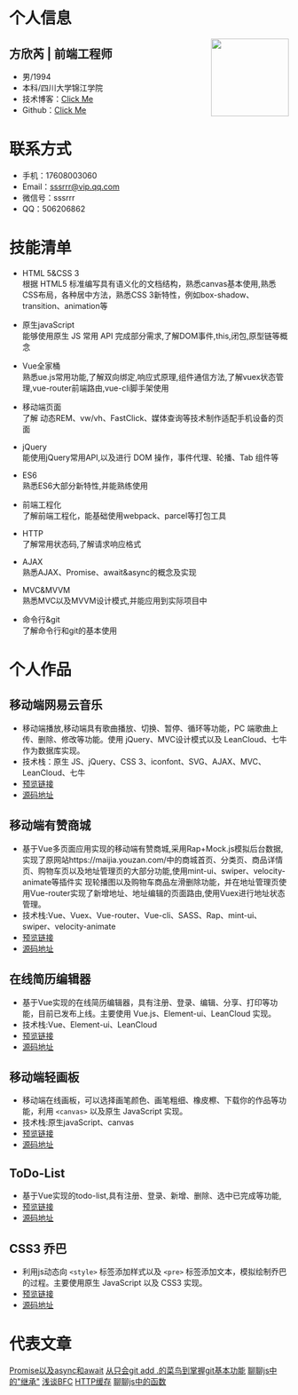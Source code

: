 # 个人信息
<img src='http://p9jshisuv.bkt.clouddn.com/18-6-10/76570526.jpg?imageView2/2/w/150' align='right' style=' width:140px;height:100 px'/>

 ## 方欣芮 | 前端工程师
 - 男/1994
 - 本科/四川大学锦江学院 
 - 技术博客：[Click Me](https://juejin.im/user/5a6fdfa1f265da3e33049d05/posts) 
 - Github：[Click Me](https://github.com/bibi941) 

# 联系方式

- 手机：17608003060
- Email：sssrrr@vip.qq.com
- 微信号：sssrrr
- QQ：506206862

# 技能清单
- HTML 5&CSS 3  
根据 HTML5 标准编写具有语义化的文档结构，熟悉canvas基本使用,熟悉CSS布局，各种居中方法，熟悉CSS 3新特性，例如box-shadow、transition、animation等

- 原生javaScript  
能够使用原生 JS 常用 API 完成部分需求,了解DOM事件,this,闭包,原型链等概念

- Vue全家桶  
熟悉ue.js常用功能,了解双向绑定,响应式原理,组件通信方法,了解vuex状态管理,vue-router前端路由,vue-cli脚手架使用

- 移动端页面  
了解 动态REM、vw/vh、FastClick、媒体查询等技术制作适配手机设备的页面

- jQuery  
能使用jQuery常用API,以及进行 DOM 操作，事件代理、轮播、Tab 组件等

- ES6  
熟悉ES6大部分新特性,并能熟练使用

- 前端工程化  
了解前端工程化，能基础使用webpack、parcel等打包工具

- HTTP  
了解常用状态码,了解请求响应格式

- AJAX  
熟悉AJAX、Promise、await&async的概念及实现

- MVC&MVVM  
熟悉MVC以及MVVM设计模式,并能应用到实际项目中

- 命令行&git  
了解命令行和git的基本使用


# 个人作品
## 移动端网易云音乐
- 移动端播放,移动端具有歌曲播放、切换、暂停、循环等功能，PC 端歌曲上传、删除、修改等功能。使用 jQuery、MVC设计模式以及 LeanCloud、七牛作为数据库实现。
- 技术栈：原生 JS、jQuery、CSS 3、iconfont、SVG、AJAX、MVC、LeanCloud、七牛
- [预览链接](https://bibi941.github.io/music-163-demo/src/) 
- [源码地址](https://github.com/bibi941/music-163-demo)


## 移动端有赞商城
- 基于Vue多页面应用实现的移动端有赞商城,采用Rap+Mock.js模拟后台数据,实现了原网站https://maijia.youzan.com/中的商城首页、分类页、商品详情页、购物车页以及地址管理页的大部分功能,使用mint-ui、swiper、velocity-animate等插件实 现轮播图以及购物车商品左滑删除功能，并在地址管理页使用Vue-router实现了新增地址、地址编辑的页面路由,使用Vuex进行地址状态管理。  
- 技术栈:Vue、Vuex、Vue-router、Vue-cli、SASS、Rap、mint-ui、swiper、velocity-animate
- [预览链接](http://bibi94.gitee.io/vue-youzan/dist/index.html#)
- [源码地址](https://github.com/bibi941/vue-youzan)


## 在线简历编辑器
- 基于Vue实现的在线简历编辑器，具有注册、登录、编辑、分享、打印等功能，目前已发布上线。主要使用 Vue.js、Element-ui、LeanCloud 实现。
- 技术栈:Vue、Element-ui、LeanCloud
- [预览链接](https://bibi941.github.io/vue-resume3-demo/src/index.html)
- [源码地址](https://github.com/bibi941/vue-resume3-demo)

## 移动端轻画板
- 移动端在线画板，可以选择画笔颜色、画笔粗细、橡皮檫、下载你的作品等功能，利用 `<canvas>` 以及原生 JavaScript 实现。
- 技术栈:原生javaScript、canvas
- [预览链接](https://bibi941.github.io/canvas-mobile-demo/index.html)
- [源码地址](https://github.com/bibi941/canvas-mobile-demo)

## ToDo-List
- 基于Vue实现的todo-list,具有注册、登录、新增、删除、选中已完成等功能,
- [预览链接](https://bibi941.github.io/vue-demo/page.html)
- [源码地址](https://github.com/bibi941/vue-demo)


## CSS3 乔巴
- 利用js动态向 `<style>` 标签添加样式以及 `<pre>` 标签添加文本，模拟绘制乔巴的过程。主要使用原生 JavaScript 以及 CSS3 实现。
- [预览链接](https://bibi941.github.io/chopper-animation/index.html)
- [源码地址](https://github.com/bibi941/chopper-animation)

# 代表文章
[Promise以及async和await](https://juejin.im/post/5b0d56a051882515646dad89)
[从只会git add .的菜鸟到掌握git基本功能](https://juejin.im/post/5abef8356fb9a028df22bd78)
[聊聊js中的"继承"](https://juejin.im/post/5af59f316fb9a07ac4801592)
[浅谈BFC](https://juejin.im/post/5aae3a57f265da23a228e4f5)
[HTTP缓存](https://juejin.im/post/5ab742f45188255572085797)
[聊聊js中的函数](https://juejin.im/post/5a781665f265da4e92680593)

